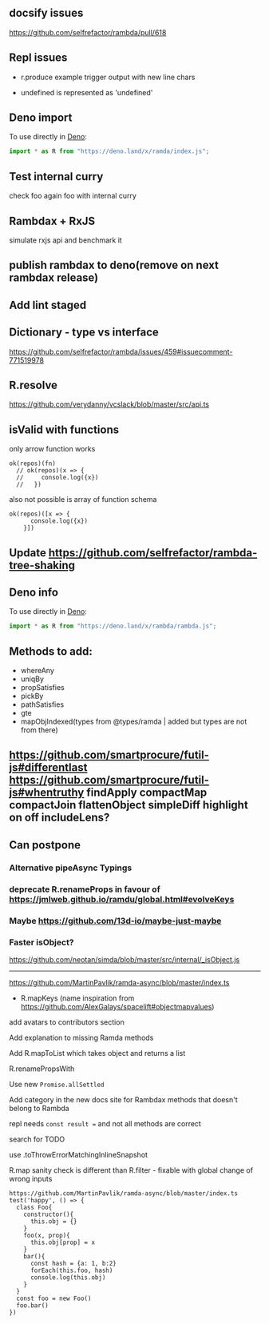 ## docsify issues

https://github.com/selfrefactor/rambda/pull/618

## Repl issues

- r.produce example trigger output with new line chars

- undefined is represented as 'undefined'

## Deno import

To use directly in [Deno](https://deno.land):
```javascript
import * as R from "https://deno.land/x/ramda/index.js";
```
## Test internal curry

check foo again foo with internal curry

## Rambdax + RxJS

simulate rxjs api and benchmark it

## publish rambdax to deno(remove on next rambdax release)

## Add lint staged

## Dictionary - type vs interface

https://github.com/selfrefactor/rambda/issues/459#issuecomment-771519978

## R.resolve

https://github.com/verydanny/vcslack/blob/master/src/api.ts

## isValid with functions

only arrow function works

```
ok(repos)(fn)
  // ok(repos)(x => {
  //     console.log({x})
  //   })
```

also not possible is array of function schema

```
ok(repos)([x => {
      console.log({x})
    }])
```

## Update https://github.com/selfrefactor/rambda-tree-shaking

## Deno info

To use directly in [Deno](https://deno.land):
```javascript
import * as R from "https://deno.land/x/rambda/rambda.js";
```

## Methods to add:

- whereAny
- uniqBy
- propSatisfies
- pickBy
- pathSatisfies
- gte
- mapObjIndexed(types from @types/ramda | added but types are not from there)

https://github.com/smartprocure/futil-js#differentlast
https://github.com/smartprocure/futil-js#whentruthy
findApply
compactMap
compactJoin
flattenObject
simpleDiff
highlight
on
off
includeLens?
---

## Can postpone

### Alternative pipeAsync Typings

### deprecate R.renameProps in favour of https://jmlweb.github.io/ramdu/global.html#evolveKeys

### Maybe https://github.com/13d-io/maybe-just-maybe

### Faster isObject?

https://github.com/neotan/simda/blob/master/src/internal/_isObject.js

---

https://github.com/MartinPavlik/ramda-async/blob/master/index.ts

- R.mapKeys (name inspiration from https://github.com/AlexGalays/spacelift#objectmapvalues)

add avatars to contributors section

Add explanation to missing Ramda methods

Add R.mapToList which takes object and returns a list

R.renamePropsWith

Use new `Promise.allSettled`

Add category in the new docs site for Rambdax methods that doesn't belong to Rambda

repl needs `const result =` and not all methods are correct

search for TODO

use .toThrowErrorMatchingInlineSnapshot

R.map sanity check is different than R.filter - fixable with global change of wrong inputs

```
https://github.com/MartinPavlik/ramda-async/blob/master/index.ts
test('happy', () => {
  class Foo{
    constructor(){
      this.obj = {}
    }
    foo(x, prop){
      this.obj[prop] = x
    }
    bar(){
      const hash = {a: 1, b:2}
      forEach(this.foo, hash)
      console.log(this.obj)
    }
  }
  const foo = new Foo()
  foo.bar()
})
```
